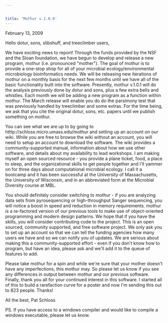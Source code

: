 ```yaml
---


title: 'Mothur v.1.0.0'
---
```

February 13, 2009

Hello dotur, sons, slibshuff, and treeclimber users,

We have exciting news to report! Through the funds provided by the NSF
and the Sloan foundation, we have begun to develop and release a new
program, mothur (i.e. pronounced \"mother\"). The goal of mothur is to
provide a one-stop shop for all of your microbial ecology/environmental
microbiology bioinformatics needs. We will be releasing new iterations
of mothur on a monthly basis for the next few months until we have all
of the basic functionality built into the software. Presently, mothur
v.1.0.1 will do the analysis previously done by dotur and sons, plus a
few extra bells and whistles. Each month we will be adding a new program
as a function within mothur. The March release will enable you do do the
parsimony test that was previously handled by treeclimber and some
extras. For the time being, we ask that you cite the original dotur,
sons, etc. papers until we publish something on mothur.

You can see what we are up to by going to
htttp://schloss.micro.umass.edu/mothur and setting up an account on our
wiki. While you are free to browse the wiki without an account, you will
need to setup an account to download the software. The wiki provides a
community-supported manual, information about how we use other software,
and details about my availability to lead workshops. I am making myself
an open sourced resource - you provide a plane ticket, food, a place to
sleep, and the organizational skills to get people together and I\'ll
yammer on for three days about computational microbial ecology. I call
it a bootcamp and it has been successful at the University of
Massachusetts, the University of Wisconsin, and in an abbreviated form
at the Microbial Diversity course at MBL.

You should definitely consider switching to mothur - if you are
analyzing data sets from pyrosequencing or high-throughput Sanger
sequencing, you will notice a boost in speed and reduction in memory
requirements. mothur is a re-factored version of our previous tools to
make use of object-oriented programming and modern design patterns. We
hope that if you have the skills, you will consider contributing code to
the project. This is an open sourced, community supported, and free
software project. We only ask you to set up an account so that we can
tell the funding agencies how many users we have and so we can notify
you of updates. We are serious about making this a community-supported
effort - even if you don\'t know how to program, but have an idea,
please ask and we\'ll add it to the queue of features to add.

Please take mothur for a spin and while we\'re sure that your mother
doesn\'t have any imperfections, this mothur may. So please let us know
if you see any differences in output between mothur and our previous
software. Finally, thank you all for your continued interest in this
software. I started all of this to build a rarefaction curve for a
poster and now I\'m sending this out to 823 people. Thanks!

All the best, Pat Schloss

PS. If you have access to a windows compiler and would like to compile a
windows executable, please let us know.

